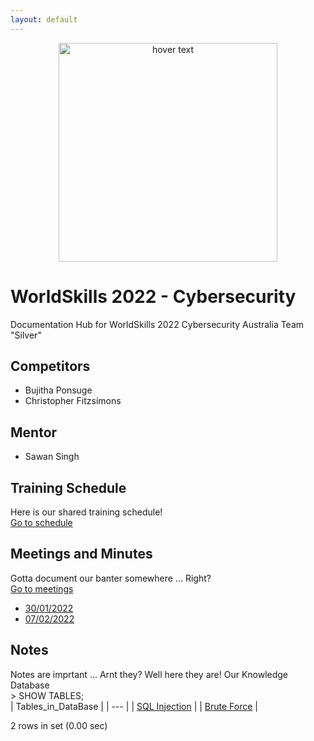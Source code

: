 ```yaml
---
layout: default
---
```


<p align="center">
  <img src="https://www.worldskills.org.au/wp-content/uploads/2021/04/Cyber-1.png" width="350" title="hover text">
</p>

# WorldSkills 2022 - Cybersecurity
Documentation Hub for WorldSkills 2022 Cybersecurity Australia Team "Silver"

## Competitors
- Bujitha Ponsuge
- Christopher Fitzsimons

## Mentor
- Sawan Singh

## Training Schedule
Here is our shared training schedule!  
<a href="Training/Training.md">Go to schedule</a>

## Meetings and Minutes
Gotta document our banter somewhere ... Right?  
<a href="Meetings/Meetings.md">Go to meetings</a>
- <a href="Meetings/22-01-30.md">30/01/2022</a>
- <a href="Meetings/22-02-07.md">07/02/2022</a>

## Notes
Notes are imprtant ... Arnt they? Well here they are! Our Knowledge Database  
\> SHOW TABLES;  
| Tables_in_DataBase |
| --- |
| <a href="Notes/SQL_Injection.md">SQL Injection</a> |
| <a href="Notes/Login_Brute_Forcing.md">Brute Force</a> |

2 rows in set (0.00 sec)  
